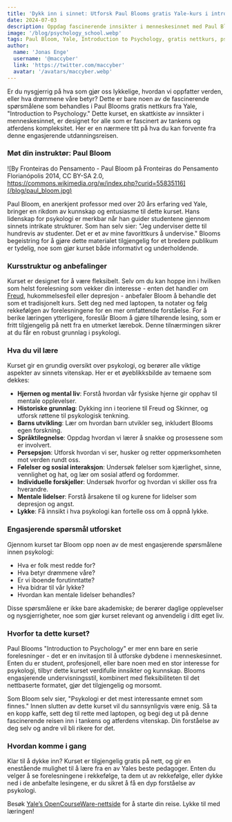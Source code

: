```yaml
---
title: 'Dykk inn i sinnet: Utforsk Paul Blooms gratis Yale-kurs i introduksjon til psykologi'
date: 2024-07-03
description: Oppdag fascinerende innsikter i menneskesinnet med Paul Blooms gratis nettkurs fra Yale, "Introduction to Psychology," som dekker temaer fra mentale lidelser til røttene til lykke.
image: '/blog/psychology_school.webp'
tags: Paul Bloom, Yale, Introduction to Psychology, gratis nettkurs, psykologikurs, menneskesinnet, mentale lidelser, lykke, barns utvikling, språktilegnelse, følelser, sosial atferd, persepsjon, hukommelse, Freud, Skinner, hjernens vitenskap, mental helse, nettbasert utdanning, psykologiforelesning, kognitiv vitenskap, psykologiforskning, gratis utdanningsressurser, nettbasert læring.
author:
  name: 'Jonas Enge'
  username: '@maccyber'
  link: 'https://twitter.com/maccyber'
  avatar: '/avatars/maccyber.webp'
---
```


Er du nysgjerrig på hva som gjør oss lykkelige, hvordan vi oppfatter verden, eller hva drømmene våre betyr? Dette er bare noen av de fascinerende spørsmålene som behandles i Paul Blooms gratis nettkurs fra Yale, "Introduction to Psychology." Dette kurset, en skattkiste av innsikter i menneskesinnet, er designet for alle som er fascinert av tankens og atferdens kompleksitet. Her er en nærmere titt på hva du kan forvente fra denne engasjerende utdanningsreisen.

### Møt din instruktør: Paul Bloom

![By Fronteiras do Pensamento - Paul Bloom på Fronteiras do Pensamento Florianópolis 2014, CC BY-SA 2.0, https://commons.wikimedia.org/w/index.php?curid=55835116](/blog/paul_bloom.jpg)

Paul Bloom, en anerkjent professor med over 20 års erfaring ved Yale, bringer en rikdom av kunnskap og entusiasme til dette kurset. Hans lidenskap for psykologi er merkbar når han guider studentene gjennom sinnets intrikate strukturer. Som han selv sier: "Jeg underviser dette til hundrevis av studenter. Det er et av mine favorittkurs å undervise." Blooms begeistring for å gjøre dette materialet tilgjengelig for et bredere publikum er tydelig, noe som gjør kurset både informativt og underholdende.

### Kursstruktur og anbefalinger

Kurset er designet for å være fleksibelt. Selv om du kan hoppe inn i hvilken som helst forelesning som vekker din interesse - enten det handler om [Freud](/articles/sigmund_freud), hukommelsesfeil eller depresjon - anbefaler Bloom å behandle det som et tradisjonelt kurs. Sett deg ned med laptopen, ta notater og følg rekkefølgen av forelesningene for en mer omfattende forståelse. For å berike læringen ytterligere, foreslår Bloom å gjøre tilhørende lesing, som er fritt tilgjengelig på nett fra en utmerket lærebok. Denne tilnærmingen sikrer at du får en robust grunnlag i psykologi.

### Hva du vil lære

Kurset gir en grundig oversikt over psykologi, og berører alle viktige aspekter av sinnets vitenskap. Her er et øyeblikksbilde av temaene som dekkes:

- **Hjernen og mental liv**: Forstå hvordan vår fysiske hjerne gir opphav til mentale opplevelser.
- **Historiske grunnlag**: Dykking inn i teoriene til Freud og Skinner, og utforsk røttene til psykologisk tenkning.
- **Barns utvikling**: Lær om hvordan barn utvikler seg, inkludert Blooms egen forskning.
- **Språktilegnelse**: Oppdag hvordan vi lærer å snakke og prosessene som er involvert.
- **Persepsjon**: Utforsk hvordan vi ser, husker og retter oppmerksomheten mot verden rundt oss.
- **Følelser og sosial interaksjon**: Undersøk følelser som kjærlighet, sinne, vennlighet og hat, og lær om sosial atferd og fordommer.
- **Individuelle forskjeller**: Undersøk hvorfor og hvordan vi skiller oss fra hverandre.
- **Mentale lidelser**: Forstå årsakene til og kurene for lidelser som depresjon og angst.
- **Lykke**: Få innsikt i hva psykologi kan fortelle oss om å oppnå lykke.

### Engasjerende spørsmål utforsket

Gjennom kurset tar Bloom opp noen av de mest engasjerende spørsmålene innen psykologi:

- Hva er folk mest redde for?
- Hva betyr drømmene våre?
- Er vi iboende forutinntatte?
- Hva bidrar til vår lykke?
- Hvordan kan mentale lidelser behandles?

Disse spørsmålene er ikke bare akademiske; de berører daglige opplevelser og nysgjerrigheter, noe som gjør kurset relevant og anvendelig i ditt eget liv.

### Hvorfor ta dette kurset?

Paul Blooms "Introduction to Psychology" er mer enn bare en serie forelesninger - det er en invitasjon til å utforske dybdene i menneskesinnet. Enten du er student, profesjonell, eller bare noen med en stor interesse for psykologi, tilbyr dette kurset verdifulle innsikter og kunnskap. Blooms engasjerende undervisningsstil, kombinert med fleksibiliteten til det nettbaserte formatet, gjør det tilgjengelig og morsomt.

Som Bloom selv sier, "Psykologi er det mest interessante emnet som finnes." Innen slutten av dette kurset vil du sannsynligvis være enig. Så ta en kopp kaffe, sett deg til rette med laptopen, og begi deg ut på denne fascinerende reisen inn i tankens og atferdens vitenskap. Din forståelse av deg selv og andre vil bli rikere for det.

### Hvordan komme i gang

Klar til å dykke inn? Kurset er tilgjengelig gratis på nett, og gir en enestående mulighet til å lære fra en av Yales beste pedagoger. Enten du velger å se forelesningene i rekkefølge, ta dem ut av rekkefølge, eller dykke ned i de anbefalte lesingene, er du sikret å få en dyp forståelse av psykologi.

Besøk [Yale’s OpenCourseWare-nettside](https://t.co/pWB3ZxNfin) for å starte din reise. Lykke til med læringen!
